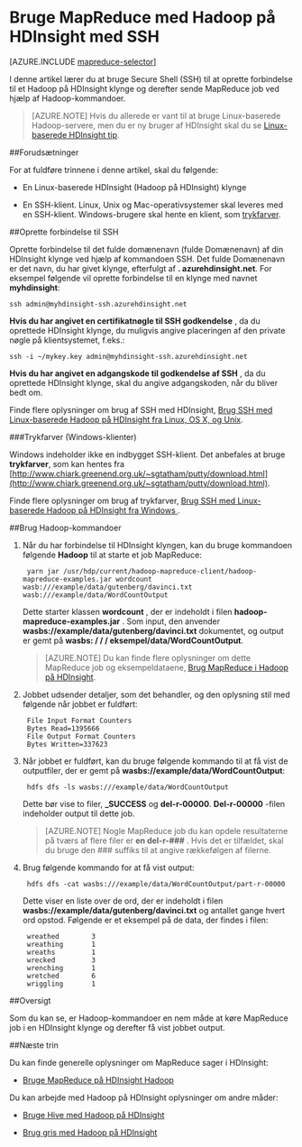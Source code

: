 <properties
   pageTitle="MapReduce og SSH forbindelse med Hadoop i HDInsight | Microsoft Azure"
   description="Lær at bruge SSH til at køre MapReduce job ved hjælp af Hadoop på HDInsight."
   services="hdinsight"
   documentationCenter=""
   authors="Blackmist"
   manager="jhubbard"
   editor="cgronlun"
   tags="azure-portal"/>

<tags
   ms.service="hdinsight"
   ms.devlang="na"
   ms.topic="article"
   ms.tgt_pltfrm="na"
   ms.workload="big-data"
   ms.date="08/23/2016"
   ms.author="larryfr"/>

# <a name="use-mapreduce-with-hadoop-on-hdinsight-with-ssh"></a>Bruge MapReduce med Hadoop på HDInsight med SSH

[AZURE.INCLUDE [mapreduce-selector](../../includes/hdinsight-selector-use-mapreduce.md)]

I denne artikel lærer du at bruge Secure Shell (SSH) til at oprette forbindelse til et Hadoop på HDInsight klynge og derefter sende MapReduce job ved hjælp af Hadoop-kommandoer.

> [AZURE.NOTE] Hvis du allerede er vant til at bruge Linux-baserede Hadoop-servere, men du er ny bruger af HDInsight skal du se [Linux-baserede HDInsight tip](hdinsight-hadoop-linux-information.md).

##<a id="prereq"></a>Forudsætninger

For at fuldføre trinnene i denne artikel, skal du følgende:

* En Linux-baserede HDInsight (Hadoop på HDInsight) klynge

* En SSH-klient. Linux, Unix og Mac-operativsystemer skal leveres med en SSH-klient. Windows-brugere skal hente en klient, som [trykfarver](http://www.chiark.greenend.org.uk/~sgtatham/putty/download.html).

##<a id="ssh"></a>Oprette forbindelse til SSH

Oprette forbindelse til det fulde domænenavn (fulde Domænenavn) af din HDInsight klynge ved hjælp af kommandoen SSH. Det fulde Domænenavn er det navn, du har givet klynge, efterfulgt af **. azurehdinsight.net**. For eksempel følgende vil oprette forbindelse til en klynge med navnet **myhdinsight**:

    ssh admin@myhdinsight-ssh.azurehdinsight.net

**Hvis du har angivet en certifikatnøgle til SSH godkendelse** , da du oprettede HDInsight klynge, du muligvis angive placeringen af den private nøgle på klientsystemet, f.eks.:

    ssh -i ~/mykey.key admin@myhdinsight-ssh.azurehdinsight.net

**Hvis du har angivet en adgangskode til godkendelse af SSH** , da du oprettede HDInsight klynge, skal du angive adgangskoden, når du bliver bedt om.

Finde flere oplysninger om brug af SSH med HDInsight, [Brug SSH med Linux-baserede Hadoop på HDInsight fra Linux, OS X, og Unix](hdinsight-hadoop-linux-use-ssh-unix.md).

###<a name="putty-windows-clients"></a>Trykfarver (Windows-klienter)

Windows indeholder ikke en indbygget SSH-klient. Det anbefales at bruge **trykfarver**, som kan hentes fra [http://www.chiark.greenend.org.uk/~sgtatham/putty/download.html](http://www.chiark.greenend.org.uk/~sgtatham/putty/download.html).

Finde flere oplysninger om brug af trykfarver, [Brug SSH med Linux-baserede Hadoop på HDInsight fra Windows ](hdinsight-hadoop-linux-use-ssh-windows.md).

##<a id="hadoop"></a>Brug Hadoop-kommandoer

1. Når du har forbindelse til HDInsight klyngen, kan du bruge kommandoen følgende **Hadoop** til at starte et job MapReduce:

        yarn jar /usr/hdp/current/hadoop-mapreduce-client/hadoop-mapreduce-examples.jar wordcount wasb:///example/data/gutenberg/davinci.txt wasb:///example/data/WordCountOutput

    Dette starter klassen **wordcount** , der er indeholdt i filen **hadoop-mapreduce-examples.jar** . Som input, den anvender **wasbs://example/data/gutenberg/davinci.txt** dokumentet, og output er gemt på **wasbs: / / / eksempel/data/WordCountOutput**.

    > [AZURE.NOTE] Du kan finde flere oplysninger om dette MapReduce job og eksempeldataene, [Brug MapReduce i Hadoop på HDInsight](hdinsight-use-mapreduce.md).

2. Jobbet udsender detaljer, som det behandler, og den oplysning stil med følgende når jobbet er fuldført:

        File Input Format Counters
        Bytes Read=1395666
        File Output Format Counters
        Bytes Written=337623

3. Når jobbet er fuldført, kan du bruge følgende kommando til at få vist de outputfiler, der er gemt på **wasbs://example/data/WordCountOutput**:

        hdfs dfs -ls wasbs:///example/data/WordCountOutput

    Dette bør vise to filer, **_SUCCESS** og **del-r-00000**. **Del-r-00000** -filen indeholder output til dette job.

    > [AZURE.NOTE] Nogle MapReduce job du kan opdele resultaterne på tværs af flere filer er **en del-r-###** . Hvis det er tilfældet, skal du bruge den ### suffiks til at angive rækkefølgen af filerne.

4. Brug følgende kommando for at få vist output:

        hdfs dfs -cat wasbs:///example/data/WordCountOutput/part-r-00000

    Dette viser en liste over de ord, der er indeholdt i filen **wasbs://example/data/gutenberg/davinci.txt** og antallet gange hvert ord opstod. Følgende er et eksempel på de data, der findes i filen:

        wreathed        3
        wreathing       1
        wreaths         1
        wrecked         3
        wrenching       1
        wretched        6
        wriggling       1

##<a id="summary"></a>Oversigt

Som du kan se, er Hadoop-kommandoer en nem måde at køre MapReduce job i en HDInsight klynge og derefter få vist jobbet output.

##<a id="nextsteps"></a>Næste trin

Du kan finde generelle oplysninger om MapReduce sager i HDInsight:

* [Bruge MapReduce på HDInsight Hadoop](hdinsight-use-mapreduce.md)

Du kan arbejde med Hadoop på HDInsight oplysninger om andre måder:

* [Bruge Hive med Hadoop på HDInsight](hdinsight-use-hive.md)

* [Brug gris med Hadoop på HDInsight](hdinsight-use-pig.md)
